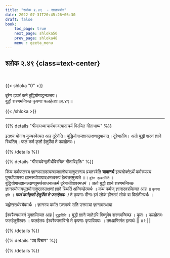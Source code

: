 ```yaml
---
title: "श्लोक २.४९  - साङ्ययोग"
date: 2022-07-31T20:45:26+05:30
draft: false
book:
    toc_page: true
    next_page: shloka50
    prev_page: shloka48
    menu : geeta_menu
---
```




## श्लोक २.४९ {class=text-center}

<br/>

{{< shloka  "0"  >}}

दूरेण ह्यवरं कर्म बुद्धियोगाद्धनञ्जय।  
बुद्धौ शरणमन्विच्छ कृपणाः फलहेतवः॥२.४९॥

{{< /shloka >}}

---


{{% details "श्रीमत्मध्वाचार्यभगवत्पादाचर्य विरचित  गीताभाष्य" %}}

इतश्च योगाय युज्यस्वेत्यत आह दूरेणेति। बुद्धियोगाज्ज्ञानलक्षणादुपायात्। दूरेणातीव। अतो बुद्धौ शरणं ज्ञाने स्थितिम्। फलं कर्म कृतौ हेतुर्येषां ते फलहेतवः।

{{% /details %}}



{{% details "श्रीराघवेन्द्रतीर्थविरचित गीताविवृतिः" %}}

किंच कर्मफलस्य ज्ञानफलादल्पत्वाज्ज्ञानोपायानुष्टानाय प्रयतस्वेति
**यावानर्थ** इत्यत्रोक्तेऽर्थे कर्मरूपस्य पुमर्थोपायस्य ज्ञानरूपोपायादधमत्वरूपं
हेत्वंतरमुच्यते ॥। `दुरेण ह्यवरमिति` ।  
बुद्धियोगाज्ज्ञानलक्षणपुमर्थसाधनात्कर्म दृरेणातीवावरमधमं । अतो बुद्धौ ज्ञाने शरणमन्विच्छ  ज्ञानस्योपायभूतयोगानुष्ठानलक्षणां ज्ञाने स्थितिं अन्विच्छेत्यर्थः । कथं कर्मज् ज्ञानादवरमित्यत आह ॥ `कृपणा इति` । ***फलं कर्मकृतौ हेतुर्येषां ते फलहेतवः ।*** ते कृपणाः दीनाः इमं लोकं हीनतरं लोकं वा विशंतीत्यर्थः ।  

यद्वोत्तरार्धस्यैवमर्थः । ज्ञानस्य कर्मत उत्तमत्वे सति उत्तमायां ज्ञानावस्थायां

ईश्वरैक्यभावनं युक्तमित्यत आह | `बुद्धाविति` । बुद्धौ ज्ञाने जातेऽपि विष्णुमेव
शरणमन्विच्छ । कुतः । फलहेतवः फलहेतुरीश्वरः । फलहेतवः ईश्वरैक्यभाविनो
ते कृपणाः कृपाविषयाः । तमःप्राप्तिमंत इत्यर्थः || ४९ ||

{{% /details %}}



{{% details "पद विचार" %}}


{{% /details %}}
